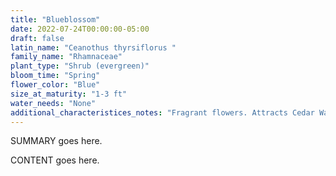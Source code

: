```yaml
---
title: "Blueblossom"
date: 2022-07-24T00:00:00-05:00
draft: false
latin_name: "Ceanothus thyrsiflorus "
family_name: "Rhamnaceae"
plant_type: "Shrub (evergreen)"
bloom_time: "Spring"
flower_color: "Blue"
size_at_maturity: "1-3 ft"
water_needs: "None"
additional_characteristices_notes: "Fragrant flowers. Attracts Cedar Waxwing bird and Echo Blue (Celestrina ladon echo), California Tortoiseshell (Nymphalis californica) butterflies."
---
```


SUMMARY goes here.

<!--more-->

CONTENT goes here.